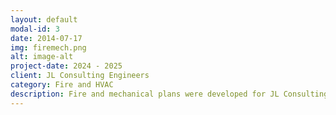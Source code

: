 ```yaml
---
layout: default
modal-id: 3
date: 2014-07-17
img: firemech.png
alt: image-alt
project-date: 2024 - 2025
client: JL Consulting Engineers
category: Fire and HVAC
description: Fire and mechanical plans were developed for JL Consulting Engineers, focusing on creating detailed, code-compliant layouts that ensure safety, efficiency, and optimal system performance across various building types.
---
```

